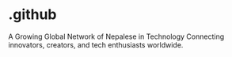 # .github
A Growing Global Network of Nepalese in Technology Connecting innovators, creators, and tech enthusiasts worldwide.
